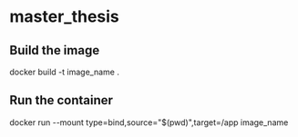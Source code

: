 # master_thesis

## Build the image

docker build -t image_name .

## Run the container

docker run --mount type=bind,source="$(pwd)",target=/app image_name
